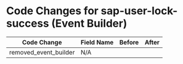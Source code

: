 # Code Changes for sap-user-lock-success (Event Builder)

| Code Change | Field Name | Before | After |
|-------------|------------|--------|-------|
| removed_event_builder | N/A |  |  |